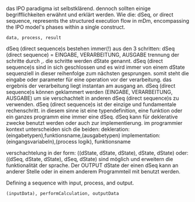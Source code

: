 das IPO paradigma ist selbstklärend. dennoch sollten einige begrifflichkeiten erwähnt und erklärt werden. Wie die: dSeq, or direct sequence, represents the structured execution flow in mDm, encompassing the IPO model's phases within a single construct.
  ```mDm
  data, process, result
  ```

dSeq (direct sequence)s bestehen immer(!) aus den 3 schritten:
 dSeq (direct sequence) = EINGABE, VERARBEITUNG, AUSGABE
trennung der schritte durch ,. die schritte werden dState genannt.
dSeq (direct sequence)s sind in sich geschlossen und es wird immer von einem dState sequenziell in dieser reihenfolge zum nächsten gesprungen. somit steht die eingabe oder parameter für eine operation vor der verarbeitung. das ergebnis der verarbeitung liegt instantan am ausgang an.
dSeq (direct sequence)s können geklammert werden (EINGABE, VERARBEITUNG, AUSGABE) um sie verschachtelt in anderen dSeq (direct sequence)s zu verwenden.
dSeq (direct sequence)s ist der einzige und fundamentale rechenschritt.
in diesem sinne ist eine typendefinition, eine funktion oder ein ganzes programm eine immer eine dSeq.
dSeq kann für deklerative zwecke benutzt werden oder auch zur implementierung. im programmier kontext unterscheiden sich die beiden:
dekleration: (eingabetypen),funktionsname,(ausgabetypen)
implementation: (eingangsvariabeln),(process logik), funktionsname

verschachtelung in der form:
((dState, dState, dState), dState, dState)
oder:
((dSeq, dState, dState), dSeq, dState)
sind möglich und erweitern die funktionalität der sprache. Der OUTPUT dState der einen dSeq kann an anderer Stelle oder in einem anderem Programmteil mit benutzt werden.

Defining a sequence with input, process, and output.
  ```mDm
  (inputData), performCalculation, outputData
  ```
  